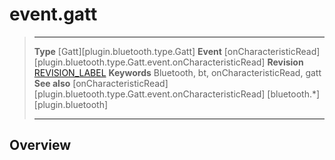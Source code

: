 # event.gatt

> --------------------- ------------------------------------------------------------------------------------------
> __Type__              [Gatt][plugin.bluetooth.type.Gatt]
> __Event__             [onCharacteristicRead][plugin.bluetooth.type.Gatt.event.onCharacteristicRead]
> __Revision__          [REVISION_LABEL](REVISION_URL)
> __Keywords__          Bluetooth, bt, onCharacteristicRead, gatt
> __See also__          [onCharacteristicRead][plugin.bluetooth.type.Gatt.event.onCharacteristicRead]
>						[bluetooth.*][plugin.bluetooth]
> --------------------- ------------------------------------------------------------------------------------------

## Overview